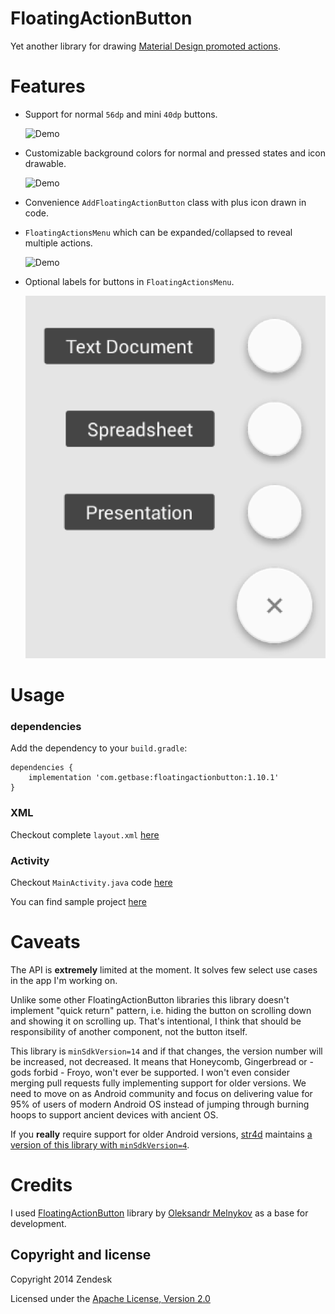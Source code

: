 FloatingActionButton
====================
Yet another library for drawing [Material Design promoted actions](http://www.google.com/design/spec/patterns/promoted-actions.html).

Features
========
* Support for normal `56dp` and mini `40dp` buttons.

  ![Demo](screenshots/buttons.png)

* Customizable background colors for normal and pressed states and icon drawable.

  ![Demo](screenshots/custom.png)

* Convenience `AddFloatingActionButton` class with plus icon drawn in code.
* `FloatingActionsMenu` which can be expanded/collapsed to reveal multiple actions.

  ![Demo](screenshots/menu.gif)

* Optional labels for buttons in `FloatingActionsMenu`.

  ![Demo](screenshots/labels.png)

Usage
=====
### dependencies
Add the dependency to your `build.gradle`:

```android
dependencies {
    implementation 'com.getbase:floatingactionbutton:1.10.1'
}
```

### XML
Checkout complete `layout.xml` [here](https://github.com/zendesk/android-floating-action-button/blob/master/sample/src/main/res/layout/activity_main.xml)

### Activity
Checkout `MainActivity.java` code [here](https://github.com/zendesk/android-floating-action-button/blob/master/sample/src/main/java/com/getbase/floatingactionbutton/sample/MainActivity.java)

You can find sample project [here](https://github.com/zendesk/android-floating-action-button/tree/master/sample)

Caveats
=======
The API is **extremely** limited at the moment. It solves few select use cases in the app I'm working on.

Unlike some other FloatingActionButton libraries this library doesn't implement "quick return" pattern, i.e. hiding the button on scrolling down and showing it on scrolling up. That's intentional, I think that should be responsibility of another component, not the button itself.

This library is `minSdkVersion=14` and if that changes, the version number will be increased, not decreased. It means that Honeycomb, Gingerbread or - gods forbid - Froyo, won't ever be supported. I won't even consider merging pull requests fully implementing support for older versions. We need to move on as Android community and focus on delivering value for 95% of users of modern Android OS instead of jumping through burning hoops to support ancient devices with ancient OS.

If you **really** require support for older Android versions, [str4d](https://github.com/str4d) maintains [a version of this library with `minSdkVersion=4`](https://github.com/str4d/android-floating-action-button).

Credits
=======
I used [FloatingActionButton](https://github.com/makovkastar/FloatingActionButton) library by [Oleksandr Melnykov](https://github.com/makovkastar) as a base for development.

## Copyright and license

Copyright 2014 Zendesk

Licensed under the [Apache License, Version 2.0](LICENSE)
